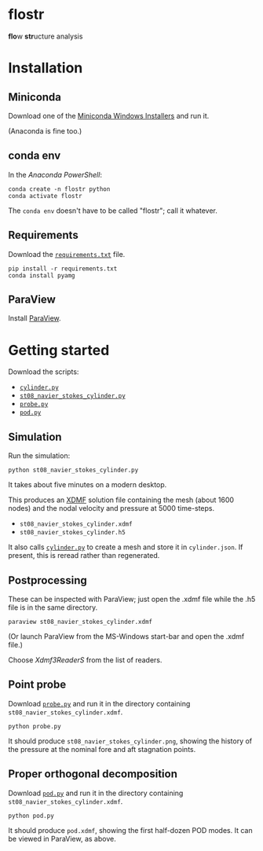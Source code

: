 # flostr

**flo**w **str**ucture analysis

# Installation

## Miniconda

Download one of the [Miniconda Windows Installers](https://docs.conda.io/en/latest/miniconda.html) and run it.

(Anaconda is fine too.)

## conda env

In the *Anaconda PowerShell*:
```shell
conda create -n flostr python
conda activate flostr
```

The `conda env` doesn't have to be called "flostr"; call it whatever.

## Requirements

Download the [`requirements.txt`](./requirements.txt) file.

```shell
pip install -r requirements.txt
conda install pyamg
```

## ParaView

Install [ParaView](https://paraview.org).

# Getting started

Download the scripts:
* [`cylinder.py`](./cylinder.py)
* [`st08_navier_stokes_cylinder.py`](./st08_navier_stokes_cylinder.py)
* [`probe.py`](./probe.py)
* [`pod.py`](./pod.py)

## Simulation

Run the simulation:
```shell
python st08_navier_stokes_cylinder.py
```

It takes about five minutes on a modern desktop.

This produces an [XDMF](https://xdmf.org) solution file containing the mesh (about 1600 nodes) and the nodal velocity and pressure at 5000 time-steps.
* `st08_navier_stokes_cylinder.xdmf`
* `st08_navier_stokes_cylinder.h5`

It also calls [`cylinder.py`](./cylinder.py) to create a mesh and store it in `cylinder.json`.  If present, this is reread rather than regenerated.

## Postprocessing

These can be inspected with ParaView; just open the .xdmf file while the .h5 file is in the same directory.
```shell
paraview st08_navier_stokes_cylinder.xdmf
```

(Or launch ParaView from the MS-Windows start-bar and open the .xdmf file.)

Choose *Xdmf3ReaderS* from the list of readers.

## Point probe

Download [`probe.py`](./probe.py) and run it in the directory containing `st08_navier_stokes_cylinder.xdmf`.
```shell
python probe.py
```

It should produce `st08_navier_stokes_cylinder.png`, showing the history of the pressure at the nominal fore and aft stagnation points.

## Proper orthogonal decomposition

Download [`pod.py`](./pod.py) and run it in the directory containing `st08_navier_stokes_cylinder.xdmf`.
```shell
python pod.py
```

It should produce `pod.xdmf`, showing the first half-dozen POD modes.  It can be viewed in ParaView, as above.

